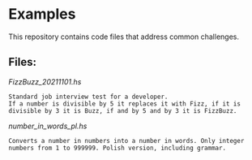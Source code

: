 # Examples
This repository contains code files that address common challenges.


## Files:


_FizzBuzz_20211101.hs_
```
Standard job interview test for a developer.
If a number is divisible by 5 it replaces it with Fizz, if it is divisible by 3 it is Buzz, if and by 5 and by 3 it is FizzBuzz.
```

_number_in_words_pl.hs_
```
Converts a number in numbers into a number in words. Only integer numbers from 1 to 999999. Polish version, including grammar.
```

